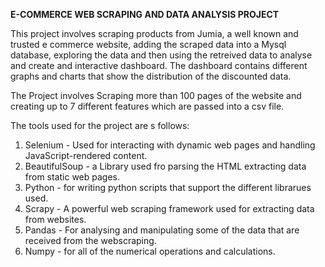 **E-COMMERCE WEB SCRAPING AND DATA ANALYSIS PROJECT**

This project involves scraping products from Jumia, a well known and trusted e commerce website, adding the scraped data into a Mysql database, exploring the data and then using the retreived data to analyse and create and interactive dashboard. The dashboard contains different graphs and charts that show the distribution of the discounted data. 

The Project involves Scraping more than 100 pages of the website and creating up to 7 different features which are passed into a csv file.

The tools used for the project are s follows:
1. Selenium - Used for interacting with dynamic web pages and handling JavaScript-rendered content.
2. BeautifulSoup - a Library used fro parsing the HTML extracting data from static web pages.
3. Python - for writing python scripts that support the different librarues used.
4. Scrapy - A powerful web scraping framework used for extracting data from websites.
5. Pandas - For analysing and manipulating some of the data that are received from the webscraping.
6. Numpy - for all of the numerical operations and calculations.

